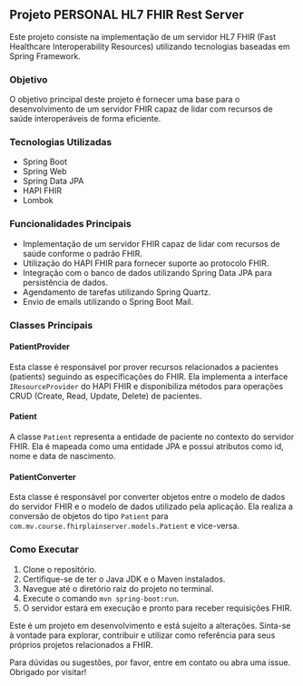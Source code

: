 ## Projeto PERSONAL HL7 FHIR Rest Server

Este projeto consiste na implementação de um servidor HL7 FHIR (Fast Healthcare Interoperability Resources) utilizando tecnologias baseadas em Spring Framework.

### Objetivo

O objetivo principal deste projeto é fornecer uma base para o desenvolvimento de um servidor FHIR capaz de lidar com recursos de saúde interoperáveis de forma eficiente.

### Tecnologias Utilizadas

- Spring Boot
- Spring Web
- Spring Data JPA
- HAPI FHIR
- Lombok

### Funcionalidades Principais

- Implementação de um servidor FHIR capaz de lidar com recursos de saúde conforme o padrão FHIR.
- Utilização do HAPI FHIR para fornecer suporte ao protocolo FHIR.
- Integração com o banco de dados utilizando Spring Data JPA para persistência de dados.
- Agendamento de tarefas utilizando Spring Quartz.
- Envio de emails utilizando o Spring Boot Mail.

### Classes Principais

#### PatientProvider

Esta classe é responsável por prover recursos relacionados a pacientes (patients) seguindo as especificações do FHIR. Ela implementa a interface `IResourceProvider` do HAPI FHIR e disponibiliza métodos para operações CRUD (Create, Read, Update, Delete) de pacientes.

#### Patient

A classe `Patient` representa a entidade de paciente no contexto do servidor FHIR. Ela é mapeada como uma entidade JPA e possui atributos como id, nome e data de nascimento.

#### PatientConverter

Esta classe é responsável por converter objetos entre o modelo de dados do servidor FHIR e o modelo de dados utilizado pela aplicação. Ela realiza a conversão de objetos do tipo `Patient` para `com.mv.course.fhirplainserver.models.Patient` e vice-versa.

### Como Executar

1. Clone o repositório.
2. Certifique-se de ter o Java JDK e o Maven instalados.
3. Navegue até o diretório raiz do projeto no terminal.
4. Execute o comando `mvn spring-boot:run`.
5. O servidor estará em execução e pronto para receber requisições FHIR.

Este é um projeto em desenvolvimento e está sujeito a alterações. Sinta-se à vontade para explorar, contribuir e utilizar como referência para seus próprios projetos relacionados a FHIR.

Para dúvidas ou sugestões, por favor, entre em contato ou abra uma issue. Obrigado por visitar!
